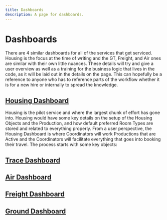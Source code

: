 ```yaml
---
title: Dashboards
description: A page for dashboards.
---
```


# Dashboards

There are 4 similar dashboards for all of the services that get serviced.   Housing is the focus at the time of writing and the GT, Freight, and Air ones are similar with their own little nuances.  These details will try and give a user overview as well as a training for the business logic that lives in the code,  as it will be laid out in the details on the page.  This can hopefully be a reference to anyone who has to reference parts of the workflow whether it is for a new hire or internally to spread the knowledge.
## [Housing Dashboard](dashboards/housing-dashboard)

Housing is the pilot service and where the largest chunk of effort has gone into.  Housing would have some key details on the setup of the Housing Objects and the Production, and how default preferred Room Types are stored and related to everything properly.  From a user perspective, the Housing Dashboard is where Coordinators will work Productions that are Active and the Coordinators will facilitate everything that goes into booking their travel.  The process starts with some key objects:

## [Trace Dashboard](dashboards/housing-dashboard)

## [Air Dashboard](dashboards/air-dashboard)

## [Freight Dashboard](dashboards/freight-dashboard)

## [Ground Dashboard](dashboards/ground-dashboard)


